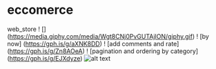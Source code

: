 # eccomerce
web_store
! [] (https://media.giphy.com/media/Wgt8CNj0PvGUTAjION/giphy.gif)
! [by now] (https://gph.is/g/aXNK8DD)
! [add comments and rate] (https://gph.is/g/Zn8AOeA)
! [pagination and ordering by category] (https://gph.is/g/EJXdyze)
<img src="https://media.giphy.com/media/Wgt8CNj0PvGUTAjION/giphy.gif" alt="alt text" width="whatever" height="whatever">
